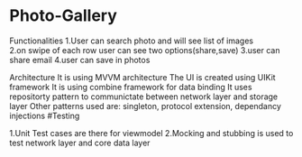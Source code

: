 # Photo-Gallery

Functionalities
1.User can search photo and will see list of images   
2.on swipe of each row user can see two options(share,save)
3.user can share email 
4.user can save in photos

Architecture
It is using MVVM architecture
The UI is created using UIKit framework
It is using combine framework for data binding
It uses repositorty pattern to communictate between network layer and storage layer
Other patterns used are: singleton, protocol extension, dependancy injections
#Testing

1.Unit Test cases are there for viewmodel 
2.Mocking and stubbing is used to test network layer and core data layer
